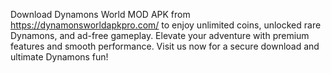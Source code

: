 Download Dynamons World MOD APK from https://dynamonsworldapkpro.com/ to enjoy unlimited coins, unlocked rare Dynamons, and ad-free gameplay. Elevate your adventure with premium features and smooth performance. Visit us now for a secure download and ultimate Dynamons fun!
